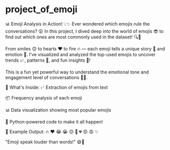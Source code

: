 # project_of_emoji
📊 Emoji Analysis in Action! 💡✨
Ever wondered which emojis rule the conversations? 😲 In this project, I dived deep into the world of emojis 😎 to find out which ones are most commonly used in the dataset! 🔍💬

From smiles 😊 to hearts ❤️ to fire 🔥 — each emoji tells a unique story 📝 and emotion 💭. I’ve visualized and analyzed the top-used emojis to uncover trends 📈, patterns 🔁, and fun insights 🎉!

This is a fun yet powerful way to understand the emotional tone and engagement level of conversations 💬💖.

🔧 What's Inside:
✅ Extraction of emojis from text

📦 Frequency analysis of each emoji

📊 Data visualization showing most popular emojis

🤖 Python-powered code to make it all happen!

💎 Example Output:
🔥 ❤️ 😂 😭 😊 🙌 💔 😍 😡 ✨

"Emoji speak louder than words!" 😄🎯
